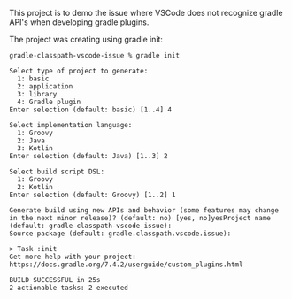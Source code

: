 This project is to demo the issue where VSCode does not recognize gradle API's when developing gradle plugins.

The project was creating using gradle init:

```
gradle-classpath-vscode-issue % gradle init

Select type of project to generate:
  1: basic
  2: application
  3: library
  4: Gradle plugin
Enter selection (default: basic) [1..4] 4

Select implementation language:
  1: Groovy
  2: Java
  3: Kotlin
Enter selection (default: Java) [1..3] 2

Select build script DSL:
  1: Groovy
  2: Kotlin
Enter selection (default: Groovy) [1..2] 1

Generate build using new APIs and behavior (some features may change in the next minor release)? (default: no) [yes, no]yesProject name (default: gradle-classpath-vscode-issue):
Source package (default: gradle.classpath.vscode.issue):

> Task :init
Get more help with your project: https://docs.gradle.org/7.4.2/userguide/custom_plugins.html

BUILD SUCCESSFUL in 25s
2 actionable tasks: 2 executed
```
